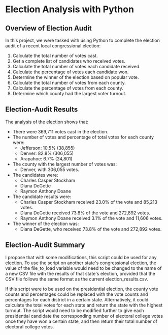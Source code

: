 # Election Analysis with Python

## Overview of Election Audit
In this project, we were tasked with using Python to complete the election audit of a recent local congressional election:

1. Calculate the total number of votes cast.
2. Get a complete list of candidates who received votes.
3. Calculate the total number of votes each candidate received.
4. Calculate the percentage of votes each candidate won.
5. Determine the winner of the election based on popular vote.
6. Calculate the total number of votes from each county.
7. Calculate the percentage of votes from each county.
8. Determine which county had the largest voter turnout.

## Election-Audit Results
The analysis of the election shows that:
- There were 369,711 votes cast in the election.
- The number of votes and percentage of total votes for each county were:
  - Jefferson: 10.5% (38,855)
  - Denver: 82.8% (306,055)
  - Arapahoe: 6.7% (24,801)
- The county with the largest number of votes was:
  - Denver, with 306,055 votes.
- The candidates were:
  - Charles Casper Stockham
  - Diana DeGette
  - Raymon Anthony Doane
- The candidate results were:
  - Charles Casper Stockham received 23.0% of the vote and 85,213 votes.
  - Diana DeGette received 73.8% of the vote and 272,892 votes.
  - Raymon Anthony Doane received 3.1% of the vote and 11,606 votes.
- The winner of the election was:
  - Diana DeGette, who received 73.8% of the vote and 272,892 votes.

## Election-Audit Summary
I propose that with some modifications, this script could be used for any election. To use the script on another state's congressional election, the value of the file_to_load variable would need to be changed to the name of a new CSV file with the results of that state's election, provided that the CSV file follows the same format as the current election_results.csv. 

If this script were to be used on the presidential election, the county vote counts and percentages could be replaced with the vote counts and percentages for each district in a certain state. Alternatively, it could calculate the total votes for each state and return the state with the highest turnout. The script would need to be modified further to give each presidential candidate the corresponding number of electoral college votes once they have won a certain state, and then return their total number of electoral college votes.

